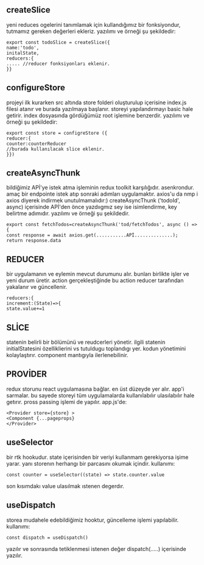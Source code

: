## createSlice

yeni reduces ogelerini tanımlamak için kullandığımız bir fonksiyondur, tutmamız gereken değerleri ekleriz. yazılımı ve örneği şu şekildedir:

```
export const todoSlice = createSlice({
name:'todo',
initalState,
reducers:{
..... //reducer fonksiyonları eklenir.
}}
```

## configureStore

projeyi ilk kurarken src altında store folderi oluşturulup içerisine index.js filesi atanır ve burada yazılmaya başlanır. storeyi yapılandırmayı basic hale getirir. index dosyasında gördüğümüz root işlemine benzerdir. yazılımı ve örneği şu şekildedir:

```
export const store = configreStore ({
reducer:{
counter:counterReducer
//burada kullanılacak slice eklenir.
}})
```

## createAsyncThunk

bildiğimiz APİ'ye istek atma işleminin redux toolkit karşılığıdır. asenkrondur. amaç bir endpointe istek atıp sonraki adımları uygulamaktır. axios'u da nmp i axios diyerek indirmek unutulmamalıdır:) createAsyncThunk ('todoId', async) içerisinde APİ'den önce yazdııgmız sey ise isimlendirme, key belirtme adımıdır. yazılımı ve örneği şu şekildedir.

```
export const fetchTodos=createAsyncThunk('tod/fetchTodos', async () => {
const response = await axios.get(...........APİ..............);
return response.data
```

## REDUCER

bir uygulamanın ve eylemin mevcut durumunu alır. bunları birlikte işler ve yeni durum üretir. action gerçekleştiğinde bu action reducer tarafından yakalanır ve güncellenir.

```
reducers:{
increment:(State)=>{
state.value+=1
```

## SLİCE

statenin belirli bir bölümünü ve reudcerleri yönetir. ilgili statenin initialStatesini özelliklierini vs tutuldugu toplandıgı yer. kodun yönetimini kolaylaştırır. component mantıgıyla ilerlenebilinir.

## PROVİDER

redux storunu react uygulamasına bağlar. en üst düzeyde yer alır. app'i sarmalar. bu sayede storeyi tüm uygulamalarda kullanılabılır ulasılabılır hale getırır. pross passing işlemi de yapılır.
app.js'de:

```
<Provider store={store} >
<Component {...pageprops}
</Provider>
```

## useSelector

bir rtk hookudur. state içerisinden bir veriyi kullanmam gerekiyorsa işime yarar. yanı storenın herhangı bir parcasını okumak içindir. kullanımı:

```
const counter = useSelector((state) => state.counter.value
```

son kısımdakı value ulasılmak ıstenen degerdır.

## useDispatch

storea mudahele edebildiğimiz hooktur, güncelleme işlemi yapılabilir. kullanımı:

```
const dispatch = useDispatch()
```

yazılır ve sonrasında tetiklenmesi istenen değer dispatch(.....) içerisinde yazılır.

